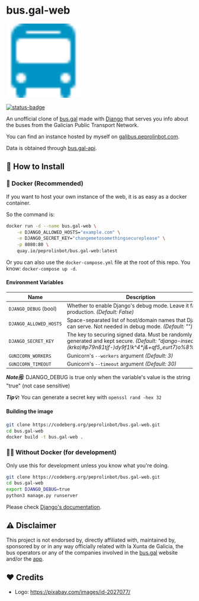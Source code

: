 # bus.gal-web

<img src="buses/static/buses/logo.svg" alt="bus.gal-telegram" width=200/>

[![status-badge](https://woodpecker.peprolinbot.com/api/badges/peprolinbot/bus.gal-web/status.svg)](https://woodpecker.peprolinbot.com/peprolinbot/bus.gal-web)

An unofficial clone of [bus.gal](https://www.bus.gal/) made with [Django](https://www.djangoproject.com/) that serves you info about the buses from the Galician Public Transport Network. 

You can find an instance hosted by myself on [galibus.peprolinbot.com](https://galibus.peprolinbot.com).

Data is obtained through  [bus.gal-api](https://github.com/peprolinbot/bus.gal-api).

## 🔧 How to Install

### 🐳 Docker (Recommended)

If you want to host your own instance of the web, it is as easy as a docker container.

So the command is:
 
```bash
docker run -d --name bus.gal-web \
    -e DJANGO_ALLOWED_HOSTS="example.com" \
    -e DJANGO_SECRET_KEY="changemetosomethingsecureplease" \
    -p 8080:80 \
    quay.io/peprolinbot/bus.gal-web:latest
```

Or you can also use the `docker-compose.yml` file at the root of this repo. You know: `docker-compose up -d`.

#### Environment Variables

| Name                     | Description |
|--------------------------|-------------|
| `DJANGO_DEBUG` (bool)    | Whether to enable Django's debug mode. Leave it false in production. _(Default: False)_
| `DJANGO_ALLOWED_HOSTS` | Space-separated list of host/domain names that Django can serve. Not needed in debug mode. _(Default: "")_
| `DJANGO_SECRET_KEY`  |  The key to securing signed data. Must be randomly generated and kept secure. _(Default: "django-insecure-(krka)#p79n81tjf-)dy9f1!k^4*j&+qf5_eurt7)o%8%mr1ce")_
| `GUNICORN_WORKERS`  |  Gunicorn's `--workers` argument _(Default: 3)_
| `GUNICORN_TIMEOUT`  |  Gunicorn's `--timeout` argument _(Default: 30)_

_**Note🗒️:**_ DJANGO_DEBUG is true only when the variable's value is the string "true" (not case sensitive)

_**Tip💡:**_ You can generate a secret key with `openssl rand -hex 32`

#### Building the image

```bash
git clone https://codeberg.org/peprolinbot/bus.gal-web.git
cd bus.gal-web
docker build -t bus.gal-web .
```

### 💪🏻 Without Docker (for development)

Only use this for development unless you know what you're doing.

```bash
git clone https://codeberg.org/peprolinbot/bus.gal-web.git
cd bus.gal-web
export DJANGO_DEBUG=true
python3 manage.py runserver
```

Please check [Django's documentation](https://docs.djangoproject.com/en/4.1/).

## ⚠️ Disclaimer

This project is not endorsed by, directly affiliated with, maintained by, sponsored by or in any way officially related with la Xunta de Galicia, the bus operators or any of the companies involved in the [bus.gal](https://www.bus.gal/) website and/or the [app](https://play.google.com/store/apps/details?id=gal.xunta.transportepublico).

## ❤️ Credits

- Logo: https://pixabay.com/images/id-2027077/